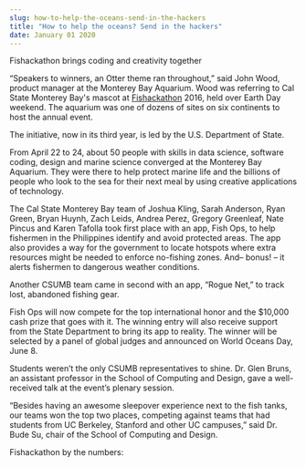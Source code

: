 ```yaml
---
slug: how-to-help-the-oceans-send-in-the-hackers
title: "How to help the oceans? Send in the hackers"
date: January 01 2020
---
```


<p>Fishackathon brings coding and creativity together</p><p>“Speakers to winners, an Otter theme ran throughout,” said John Wood, product manager at the Monterey Bay Aquarium. Wood was referring to Cal State Monterey Bay's mascot at <a href="http://www.fishackathon.co">Fishackathon</a> 2016, held over Earth Day weekend. The aquarium was one of dozens of sites on six continents to host the annual event.
</p><p>The initiative, now in its third year, is led by the U.S. Department of State.
</p><p>From April 22 to 24, about 50 people with skills in data science, software coding, design and marine science converged at the Monterey Bay Aquarium. They were there to help protect marine life and the billions of people who look to the sea for their next meal by using creative applications of technology.
</p><p>The Cal State Monterey Bay team of Joshua Kling, Sarah Anderson, Ryan Green, Bryan Huynh, Zach Leids, Andrea Perez, Gregory Greenleaf, Nate Pincus and Karen Tafolla took first place with an app, Fish Ops, to help fishermen in the Philippines identify and avoid protected areas. The app also provides a way for the government to locate hotspots where extra resources might be needed to enforce no&#45;fishing zones. And– bonus! – it alerts fishermen to dangerous weather conditions.
</p><p>Another CSUMB team came in second with an app, “Rogue Net,” to track lost, abandoned fishing gear.
</p><p>Fish Ops will now compete for the top international honor and the $10,000 cash prize that goes with it. The winning entry will also receive support from the State Department to bring its app to reality. The winner will be selected by a panel of global judges and announced on World Oceans Day, June 8.
</p><p>Students weren’t the only CSUMB representatives to shine. Dr. Glen Bruns, an assistant professor in the School of Computing and Design, gave a well&#45;received talk at the event’s plenary session.
</p><p>“Besides having an awesome sleepover experience next to the fish tanks, our teams won the top two places, competing against teams that had students from UC Berkeley, Stanford and other UC campuses,” said Dr. Bude Su, chair of the School of Computing and Design.
</p><p>Fishackathon by the numbers:
</p>
